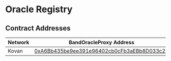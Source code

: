 # Oracle Registry

## Contract Addresses

| Network | BandOracleProxy Address                                                                                                     | ChainlinkOracleProxy Address                                                                                                | OracleRegistry Address                                                                                                      |
| ------- | --------------------------------------------------------------------------------------------------------------------------- | --------------------------------------------------------------------------------------------------------------------------- | --------------------------------------------------------------------------------------------------------------------------- |
| Kovan   | [0xA6Bb435be9ee391e96402cb0cFb3aEBb8D033c22](https://kovan.etherscan.io/address/0xA6Bb435be9ee391e96402cb0cFb3aEBb8D033c22) | [0x65db9bEaDdB3E9f053acEB833B3f2264f0018bc4](https://kovan.etherscan.io/address/0x65db9bEaDdB3E9f053acEB833B3f2264f0018bc4) | [0xac58e515ECD9451d754C73Ce218EC2039c0f6bC0](https://kovan.etherscan.io/address/0xac58e515ECD9451d754C73Ce218EC2039c0f6bC0) |
